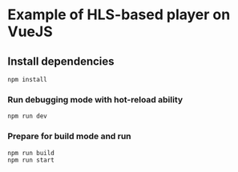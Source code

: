 # Example of HLS-based player on VueJS

## Install dependencies
```shell
npm install
```

### Run debugging mode with hot-reload ability
```shell
npm run dev
```

### Prepare for build mode and run
```shell
npm run build
npm run start
```